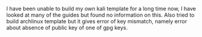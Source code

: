 I have been unable to build my own kali template for a long time now, I have looked at many of the guides but found no information on this.
Also tried to build archlinux template but it gives error of key mismatch, namely error about absence of public key of one of gpg keys.